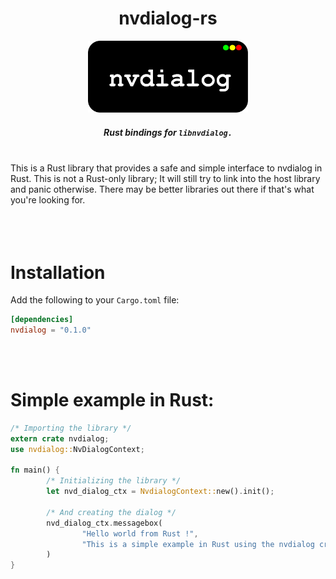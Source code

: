 <div align="center">
        <h1>nvdialog-rs</h1>
        <img src="../../assets/logo.svg" width="256">
        <br>
        <h5>Rust bindings for <code>libnvdialog.</code></h5>
</div>

<br>
This is a Rust library that provides a safe and simple interface to nvdialog in Rust. This is not a Rust-only library; It will still try to link into the host library and panic otherwise. There may be better libraries out there if that's what you're looking for.<br>
<br>
<br> <br>

# Installation
Add the following to your `Cargo.toml` file:
```toml
[dependencies]
nvdialog = "0.1.0"
```
<br></br>
# Simple example in Rust:
```rust
/* Importing the library */
extern crate nvdialog;
use nvdialog::NvDialogContext;

fn main() {
        /* Initializing the library */
        let nvd_dialog_ctx = NvdialogContext::new().init();

        /* And creating the dialog */
        nvd_dialog_ctx.messagebox(
                "Hello world from Rust !",
                "This is a simple example in Rust using the nvdialog crate."
        )
}
```


